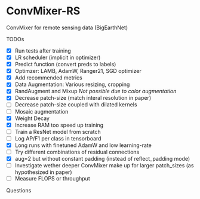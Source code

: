 # ConvMixer-RS
ConvMixer for remote sensing data (BigEarthNet)


TODOs
- [x] Run tests after training
- [x] LR scheduler (implicit in optimizer)
- [x] Predict function (convert preds to labels)
- [x] Optimzer: LAMB, AdamW, Ranger21, SGD optimizer
- [x] Add recommended metrics
- [x] Data Augmentation: Various resizing, cropping
- [x] RandAugment and Mixup _Not possible due to color augmentation_ 
- [x] Decrease patch-size (match interal resolution in paper)
- [ ] Decrease patch-size coupled with dilated kernels
- [ ] Mosaic augmentation
- [x] Weight Decay
- [x] Increase RAM too speed up training
- [ ] Train a ResNet model from scratch
- [ ] Log AP/F1 per class in tensorboard
- [x] Long runs with finetuned AdamW and low learning-rate
- [ ] Try different combinations of residual connections
- [x] aug=2 but without constant padding (instead of reflect_padding mode)
- [ ] Investigate wether deeper ConvMixer make up for larger patch_sizes (as hypothesized in paper)
- [ ] Measure FLOPS or throughput

Questions